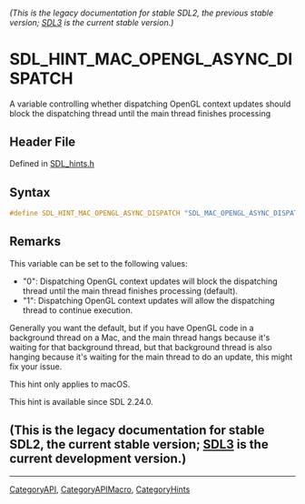 ###### (This is the legacy documentation for stable SDL2, the previous stable version; [SDL3](https://wiki.libsdl.org/SDL3/) is the current stable version.)
# SDL_HINT_MAC_OPENGL_ASYNC_DISPATCH

A variable controlling whether dispatching OpenGL context updates should block the dispatching thread until the main thread finishes processing

## Header File

Defined in [SDL_hints.h](https://github.com/libsdl-org/SDL/blob/SDL2/include/SDL_hints.h)

## Syntax

```c
#define SDL_HINT_MAC_OPENGL_ASYNC_DISPATCH "SDL_MAC_OPENGL_ASYNC_DISPATCH"
```

## Remarks

This variable can be set to the following values:

- "0": Dispatching OpenGL context updates will block the dispatching thread
  until the main thread finishes processing (default).
- "1": Dispatching OpenGL context updates will allow the dispatching thread
  to continue execution.

Generally you want the default, but if you have OpenGL code in a background
thread on a Mac, and the main thread hangs because it's waiting for that
background thread, but that background thread is also hanging because it's
waiting for the main thread to do an update, this might fix your issue.

This hint only applies to macOS.

This hint is available since SDL 2.24.0.

## (This is the legacy documentation for stable SDL2, the current stable version; [SDL3](https://wiki.libsdl.org/SDL3/) is the current development version.)



----
[CategoryAPI](CategoryAPI), [CategoryAPIMacro](CategoryAPIMacro), [CategoryHints](CategoryHints)

